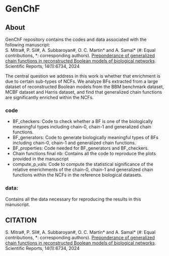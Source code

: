 # GenChF
## About
GenChF repository contains the codes and data associated with the following manuscript: <br>
S. Mitra#, P. Sil#, A. Subbaroyan#, O. C. Martin* and A. Samal* (#: Equal contributions, *: corresponding authors). [Preponderance of generalized chain functions in reconstructed Boolean models of biological networks](https://www.nature.com/articles/s41598-024-57086-y). Scientific Reports, 14(1):6734, 2024 <br>

The central question we address in this work is whether that enrichment is due to certain sub-types of NCFs. 
We analyze BFs extracted from a large dataset of reconstructed Boolean models from the BBM benchmark dataset, MCBF dataset and Harris dataset, and find that generalized chain functions are significantly enriched within the NCFs. 

### code
- BF_checkers: Code to check whether a BF is one of the biologically meaningful types including chain-0, chain-1 and generalized chain functions.
- BF_generators: Code to generate biologically meaningful types of BFs including chain-0, chain-1 and generalized chain functions. 
- BF_properties: Code needed for BF_generators and BF_checkers.
- Chain functions final nb: Contains all the code to reproduce the plots provided in the manuscript
- compute_p_vals: Code to compute the statistical significance of the relative enerichments of the chain-0, chain-1 and generalized chain functions within the NCFs in the reference biological datasets.

### data:
Contains all the data necessary for reproducing the results in this manuscript.

## CITATION
S. Mitra#, P. Sil#, A. Subbaroyan#, O. C. Martin* and A. Samal* (#: Equal contributions, *: corresponding authors). [Preponderance of generalized chain functions in reconstructed Boolean models of biological networks](https://www.nature.com/articles/s41598-024-57086-y). Scientific Reports, 14(1):6734, 2024
